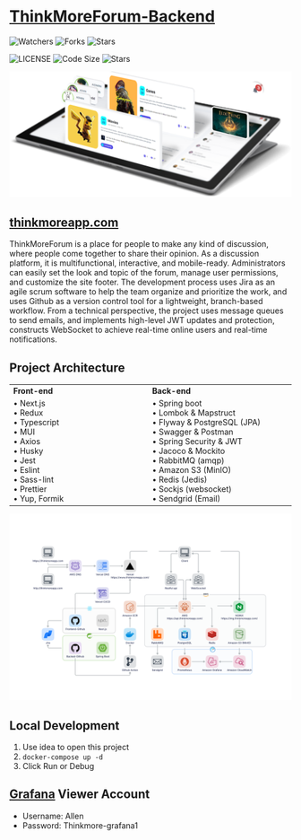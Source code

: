 # [ThinkMoreForum-Backend](https://www.thinkmoreapp.com/)

![Watchers](https://img.shields.io/github/watchers/Qiming-Liu/ThinkMoreForum-Backend?style=social)
![Forks](https://img.shields.io/github/forks/Qiming-Liu/ThinkMoreForum-Backend?style=social)
![Stars](https://img.shields.io/github/stars/Qiming-Liu/ThinkMoreForum-Backend?style=social)

![LICENSE](https://img.shields.io/github/license/Qiming-Liu/ThinkMoreForum-Backend)
![Code Size](https://img.shields.io/github/languages/code-size/Qiming-Liu/ThinkMoreForum-Backend)
![Stars](https://img.shields.io/github/commit-activity/y/Qiming-Liu/ThinkMoreForum-Backend)

<p align="center"><img src="https://github.com/Qiming-Liu/ThinkMoreForum-Frontend/raw/main/public/3d.png"></p>

## [thinkmoreapp.com](https://www.thinkmoreapp.com/)

ThinkMoreForum is a place for people to make any kind of discussion, where people come together to share their opinion. As a discussion platform, it is multifunctional, interactive, and mobile-ready. Administrators can easily set the look and topic of the forum, manage user permissions, and customize the site footer. The development process uses Jira as an agile scrum software to help the team organize and prioritize the work, and uses Github as a version control tool for a lightweight, branch-based workflow. From a technical perspective, the project uses message queues to send emails, and implements high-level JWT updates and protection, constructs WebSocket to achieve real-time online users and real-time notifications.  

## Project Architecture

<table align="center" border=0>
   <tr>
      <td width="500"><a herf="https://github.com/Qiming-Liu/ThinkMoreForum-Frontend"><b>Front-end</b></a></td>
      <td width="500"><a herf="https://github.com/Qiming-Liu/ThinkMoreForum-Backend"><b>Back-end</b></a></td>
   </tr>
   <tr>
      <td>
         • Next.js<br>
         • Redux<br>
         • Typescript<br>
         • MUI<br>
         • Axios<br>
         • Husky<br>
         • Jest<br>
         • Eslint<br>
         • Sass-lint<br>
         • Prettier<br>
         • Yup, Formik
      </td>
      <td>
         • Spring boot<br>
         • Lombok & Mapstruct<br>
         • Flyway & PostgreSQL (JPA)<br>
         • Swagger & Postman<br>
         • Spring Security & JWT<br>
         • Jacoco & Mockito<br>
         • RabbitMQ (amqp)<br>
         • Amazon S3 (MinIO)<br>
         • Redis (Jedis)<br>
         • Sockjs (websocket)<br>
         • Sendgrid (Email)
      </td>
   </tr>
</table>  

![Project Architecture](https://github.com/Qiming-Liu/ThinkMoreForum-Frontend/raw/main/public/ThinkMore.svg)  

## Local Development

1. Use idea to open this project
2. ```docker-compose up -d```
3. Click Run or Debug

## [Grafana](https://g-d310600675.grafana-workspace.ap-southeast-2.amazonaws.com/) Viewer Account
* Username: Allen
* Password: Thinkmore-grafana1

